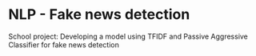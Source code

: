 # NLP - Fake news detection
School project: Developing a model using TFIDF and Passive Aggressive Classifier for fake news detection
